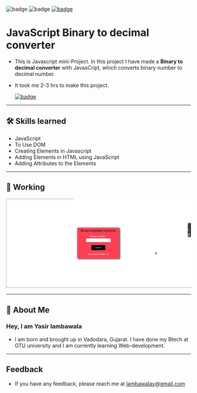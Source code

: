 ![badge](https://img.shields.io/badge/MADE%20WITH-HTML,%20CSS%20&%20JS-blue)
![badge](https://img.shields.io/badge/TIME%20TAKEN-2%20to%203%20hrs-red)
[![badge](https://img.shields.io/badge/SEE%20DEMO%20-VISIT-green)](https://js-05binarytodecimal-project.netlify.app/)

# JavaScript Binary to decimal converter

- This is Javascript mini-Project. In this project I have made a **Binary to decimal converter** with JavasCript, which converts binary number to decimal number.

- It took me 2-3 hrs to make this project.

  [![badge](https://img.shields.io/badge/LINK%20OF-PROJECT-pink)](https://js-05binarytodecimal-project.netlify.app/)

---

## 🛠 Skills learned

- JavaScript
- To Use DOM
- Creating Elements in Javascript
- Adding Elements in HTML using JavaScript
- Adding Attributes to the Elements

---

## 🎥 Working

![Gif](./js_project5.gif)

---

## 🚀 About Me

### Hey, I am Yasir lambawala

- I am born and brought up in Vadodara, Gujarat. I have done my Btech at GTU university and I am currently learning Web-development.

---

## Feedback

- If you have any feedback, please reach me at lambawalay@gmail.com
